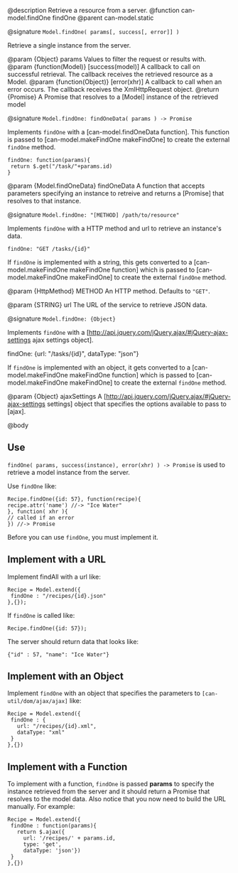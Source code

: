 
@description Retrieve a resource from a server.
@function can-model.findOne findOne
@parent can-model.static

@signature `Model.findOne( params[, success[, error]] )`

Retrieve a single instance from the server.

@param {Object} params Values to filter the request or results with.
@param {function(Model)} [success(model)] A callback to call on successful retrieval. The callback receives
the retrieved resource as a Model.
@param {function(Object)} [error(xhr)] A callback to call when an error occurs. The callback receives the
XmlHttpRequest object.
@return {Promise} A Promise that resolves to a [Model] instance of the retrieved model

@signature `Model.findOne: findOneData( params ) -> Promise`

Implements `findOne` with a [can-model.findOneData function]. This function
is passed to [can-model.makeFindOne makeFindOne] to create the external
`findOne` method.

```
findOne: function(params){
 return $.get("/task/"+params.id)
}
```

@param {Model.findOneData} findOneData A function that accepts parameters
specifying an instance to retreive and returns a [Promise]
that resolves to that instance.

@signature `Model.findOne: "[METHOD] /path/to/resource"`

Implements `findOne` with a HTTP method and url to retrieve an instance's data.

```
findOne: "GET /tasks/{id}"
```

If `findOne` is implemented with a string, this gets converted to
a [can-model.makeFindOne makeFindOne function]
which is passed to [can-model.makeFindOne makeFindOne] to create the external
`findOne` method.

@param {HttpMethod} METHOD An HTTP method. Defaults to `"GET"`.

@param {STRING} url The URL of the service to retrieve JSON data.

@signature `Model.findOne: {Object}`

Implements `findOne` with a [http://api.jquery.com/jQuery.ajax/#jQuery-ajax-settings ajax settings object].

   findOne: {url: "/tasks/{id}", dataType: "json"}

If `findOne` is implemented with an object, it gets converted to
a [can-model.makeFindOne makeFindOne function]
which is passed to [can-model.makeFindOne makeFindOne] to create the external
`findOne` method.

@param {Object} ajaxSettings A [http://api.jquery.com/jQuery.ajax/#jQuery-ajax-settings settings] object that
specifies the options available to pass to [ajax].

@body

## Use

`findOne( params, success(instance), error(xhr) ) -> Promise` is used to retrieve a model
instance from the server.

Use `findOne` like:

```
Recipe.findOne({id: 57}, function(recipe){
recipe.attr('name') //-> "Ice Water"
}, function( xhr ){
// called if an error
}) //-> Promise
```

Before you can use `findOne`, you must implement it.

## Implement with a URL

Implement findAll with a url like:

```
Recipe = Model.extend({
 findOne : "/recipes/{id}.json"
},{});
```


If `findOne` is called like:

```
Recipe.findOne({id: 57});
```

The server should return data that looks like:

```
{"id" : 57, "name": "Ice Water"}
```

## Implement with an Object

Implement `findOne` with an object that specifies the parameters to
`[can-util/dom/ajax/ajax]` like:

```
Recipe = Model.extend({
 findOne : {
   url: "/recipes/{id}.xml",
   dataType: "xml"
 }
},{})
```

## Implement with a Function

To implement with a function, `findOne` is passed __params__ to specify
the instance retrieved from the server and it should return a
Promise that resolves to the model data.  Also notice that you now need to
build the URL manually. For example:

```
Recipe = Model.extend({
 findOne : function(params){
   return $.ajax({
     url: '/recipes/' + params.id,
     type: 'get',
     dataType: 'json'})
 }
},{})
```
